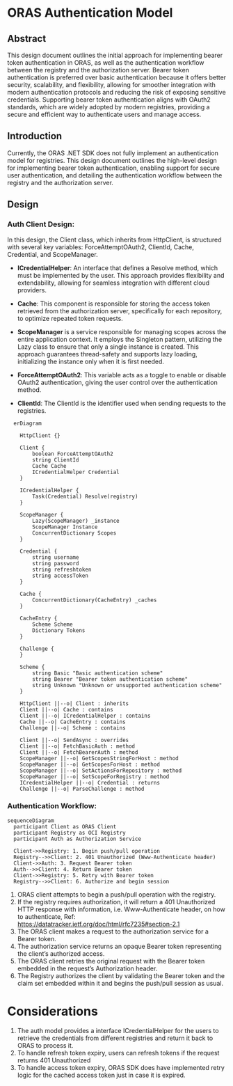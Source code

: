 # ORAS Authentication Model

## Abstract

This design document outlines the initial approach for implementing bearer token authentication in ORAS, as well as the authentication workflow between the registry and the authorization server. Bearer token authentication is preferred over basic authentication because it offers better security, scalability, and flexibility, allowing for smoother integration with modern authentication protocols and reducing the risk of exposing sensitive credentials. Supporting bearer token authentication aligns with OAuth2 standards, which are widely adopted by modern registries, providing a secure and efficient way to authenticate users and manage access.

## Introduction

Currently, the ORAS .NET SDK does not fully implement an authentication model for registries. This design document outlines the high-level design for implementing bearer token authentication, enabling support for secure user authentication, and detailing the authentication workflow between the registry and the authorization server.


## Design

### Auth Client Design:

In this design, the Client class, which inherits from HttpClient, is structured with several key variables: ForceAttemptOAuth2, ClientId, Cache, Credential, and ScopeManager.

- **ICredentialHelper**: An interface that defines a Resolve method, which must be implemented by the user. This approach provides flexibility and extendability, allowing for seamless integration with different cloud providers.

- **Cache**: This component is responsible for storing the access token retrieved from the authorization server, specifically for each repository, to optimize repeated token requests.

- **ScopeManager** is a service responsible for managing scopes across the entire application context. It employs the Singleton pattern, utilizing the Lazy<T> class to ensure that only a single instance is created. This approach guarantees thread-safety and supports lazy loading, initializing the instance only when it is first needed.

- **ForceAttemptOAuth2**: This variable acts as a toggle to enable or disable OAuth2 authentication, giving the user control over the authentication method.

- **ClientId**: The ClientId is the identifier used when sending requests to the registries.

```mermaid
  erDiagram

    HttpClient {}

    Client {
        boolean ForceAttemptOAuth2
        string ClientId
        Cache Cache
        ICredentialHelper Credential
    }
    
    ICredentialHelper {
        Task(Credential) Resolve(registry)
    }
    
    ScopeManager {
        Lazy(ScopeManager) _instance
        ScopeManager Instance
        ConcurrentDictionary Scopes
    }

    Credential {
        string username
        string password
        string refreshtoken
        string accessToken
    }

    Cache {
        ConcurrentDictionary(CacheEntry) _caches
    }

    CacheEntry {
        Scheme Scheme
        Dictionary Tokens
    }

    Challenge {
    }

    Scheme {
        string Basic "Basic authentication scheme"
        string Bearer "Bearer token authentication scheme"
        string Unknown "Unknown or unsupported authentication scheme"
    }

    HttpClient ||--o| Client : inherits
    Client ||--o| Cache : contains
    Client ||--o| ICredentialHelper : contains
    Cache ||--o| CacheEntry : contains
    Challenge ||--o| Scheme : contains
    
    Client ||--o| SendAsync : overrides
    Client ||--o| FetchBasicAuth : method
    Client ||--o| FetchBearerAuth : method
    ScopeManager ||--o| GetScopesStringForHost : method
    ScopeManager ||--o| GetScopesForHost : method
    ScopeManager ||--o| SetActionsForRepository : method
    ScopeManager ||--o| SetScopeForRegistry : method
    ICredentialHelper ||--o| Credential : returns
    Challenge ||--o| ParseChallenge : method
```

### Authentication Workflow:

```mermaid
sequenceDiagram
  participant Client as ORAS Client
  participant Registry as OCI Registry
  participant Auth as Authorization Service

  Client->>Registry: 1. Begin push/pull operation
  Registry-->>Client: 2. 401 Unauthorized (Www-Authenticate header)
  Client->>Auth: 3. Request Bearer token
  Auth-->>Client: 4. Return Bearer token
  Client->>Registry: 5. Retry with Bearer token
  Registry-->>Client: 6. Authorize and begin session
```

1. ORAS client attempts to begin a push/pull operation with the registry.
2. If the registry requires authorization, it will return a 401 Unauthorized HTTP response with information, i.e. Www-Authenticate header, on how to authenticate, Ref: https://datatracker.ietf.org/doc/html/rfc7235#section-2.1
3. The ORAS client makes a request to the authorization service for a Bearer token.
4. The authorization service returns an opaque Bearer token representing the client’s authorized access.
5. The ORAS client retries the original request with the Bearer token embedded in the request’s Authorization header.
6. The Registry authorizes the client by validating the Bearer token and the claim set embedded within it and begins the push/pull session as usual.


# Considerations
1. The auth model provides a interface ICredentialHelper for the users to retrieve the credentials from different registries and return it back to ORAS to process it.
2. To handle refresh token expiry, users can refresh tokens if the request returns 401 Unauthorized
3. To handle access token expiry, ORAS SDK does have implemented retry logic for the cached access token just in case it is expired.

